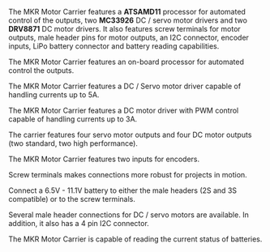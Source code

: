 
<FeatureDescription>

The MKR Motor Carrier features a **ATSAMD11** processor for automated control of the outputs, two **MC33926** DC / servo motor drivers and two **DRV8871** DC motor drivers. It also features screw terminals for motor outputs, male header pins for motor outputs, an I2C connector, encoder inputs, LiPo battery connector and battery reading capabilities.

</FeatureDescription>

<FeatureList>
<Feature title="ATSAMD11" image="core">

The MKR Motor Carrier features an on-board processor for automated control the outputs.
<FeatureWrapper>
<FeatureLink title="Datasheet" url="http://ww1.microchip.com/downloads/en/devicedoc/atmel-42363-sam-d11_datasheet.pdf" download blank/>
</FeatureWrapper>
</Feature>

<Feature title="MC33926" image="mcu">

The MKR Motor Carrier features a DC / Servo motor driver capable of handling currents up to 5A.
<FeatureWrapper>
<FeatureLink title="Datasheet" url="https://www.nxp.com/docs/en/data-sheet/MC33926.pdf" download blank/>
</FeatureWrapper>
</Feature>


<Feature title="DRV8871" image="mcu">

The MKR Motor Carrier features a DC motor driver with PWM control capable of handling currents up to 3A.
<FeatureWrapper>
<FeatureLink title="Datasheet" url="https://www.ti.com/document-viewer/DRV8871/datasheet/features" download blank/>
</FeatureWrapper>
</Feature>

<Feature title="Motor outputs" image="connection">

The carrier features four servo motor outputs and four DC motor outputs (two standard, two high performance).

</Feature>

<Feature title="Encoder inputs" image="hw-pin">

The MKR Motor Carrier features two inputs for encoders.

</Feature>

<Feature title="Screw terminals" image="hw-pin">

Screw terminals makes connections more robust for projects in motion.

</Feature>

<Feature title="LiPo battery connector" image="power">

Connect a 6.5V - 11.1V battery to either the male headers (2S and 3S compatible) or to the screw terminals.

</Feature>


<Feature title="Male header pins" image="hw-pin">

Several male header connections for DC / servo motors are available. In addition, it also has a 4 pin I2C connector.

</Feature>

<Feature title="Battery status" image="power">

The MKR Motor Carrier is capable of reading the current status of batteries.
<FeatureWrapper>
  <FeatureLink variant="primary" title="Documentation" url="/tutorials/mkr-motor-carrier/mkr-motor-carrier-battery"/>
  <FeatureLink variant="secondary" title="Library" url="https://github.com/arduino-libraries/ArduinoMotorCarrier/"/>
</FeatureWrapper>
</Feature>

</FeatureList>
